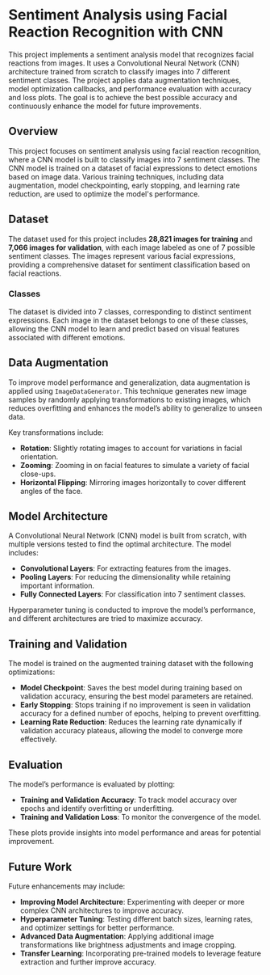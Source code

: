# Sentiment Analysis using Facial Reaction Recognition with CNN

This project implements a sentiment analysis model that recognizes facial reactions from images. It uses a Convolutional Neural Network (CNN) architecture trained from scratch to classify images into 7 different sentiment classes. The project applies data augmentation techniques, model optimization callbacks, and performance evaluation with accuracy and loss plots. The goal is to achieve the best possible accuracy and continuously enhance the model for future improvements.

 

## Overview
This project focuses on sentiment analysis using facial reaction recognition, where a CNN model is built to classify images into 7 sentiment classes. The CNN model is trained on a dataset of facial expressions to detect emotions based on image data. Various training techniques, including data augmentation, model checkpointing, early stopping, and learning rate reduction, are used to optimize the model's performance.

## Dataset
The dataset used for this project includes **28,821 images for training** and **7,066 images for validation**, with each image labeled as one of 7 possible sentiment classes. The images represent various facial expressions, providing a comprehensive dataset for sentiment classification based on facial reactions.

### Classes
The dataset is divided into 7 classes, corresponding to distinct sentiment expressions. Each image in the dataset belongs to one of these classes, allowing the CNN model to learn and predict based on visual features associated with different emotions.

## Data Augmentation
To improve model performance and generalization, data augmentation is applied using `ImageDataGenerator`. This technique generates new image samples by randomly applying transformations to existing images, which reduces overfitting and enhances the model’s ability to generalize to unseen data.

Key transformations include:
- **Rotation**: Slightly rotating images to account for variations in facial orientation.
- **Zooming**: Zooming in on facial features to simulate a variety of facial close-ups.
- **Horizontal Flipping**: Mirroring images horizontally to cover different angles of the face.

 

## Model Architecture
A Convolutional Neural Network (CNN) model is built from scratch, with multiple versions tested to find the optimal architecture. The model includes:
- **Convolutional Layers**: For extracting features from the images.
- **Pooling Layers**: For reducing the dimensionality while retaining important information.
- **Fully Connected Layers**: For classification into 7 sentiment classes.

Hyperparameter tuning is conducted to improve the model’s performance, and different architectures are tried to maximize accuracy.

## Training and Validation
The model is trained on the augmented training dataset with the following optimizations:
- **Model Checkpoint**: Saves the best model during training based on validation accuracy, ensuring the best model parameters are retained.
- **Early Stopping**: Stops training if no improvement is seen in validation accuracy for a defined number of epochs, helping to prevent overfitting.
- **Learning Rate Reduction**: Reduces the learning rate dynamically if validation accuracy plateaus, allowing the model to converge more effectively.

## Evaluation
The model’s performance is evaluated by plotting:
- **Training and Validation Accuracy**: To track model accuracy over epochs and identify overfitting or underfitting.
- **Training and Validation Loss**: To monitor the convergence of the model.

These plots provide insights into model performance and areas for potential improvement.

## Future Work
Future enhancements may include:
- **Improving Model Architecture**: Experimenting with deeper or more complex CNN architectures to improve accuracy.
- **Hyperparameter Tuning**: Testing different batch sizes, learning rates, and optimizer settings for better performance.
- **Advanced Data Augmentation**: Applying additional image transformations like brightness adjustments and image cropping.
- **Transfer Learning**: Incorporating pre-trained models to leverage feature extraction and further improve accuracy.

 

